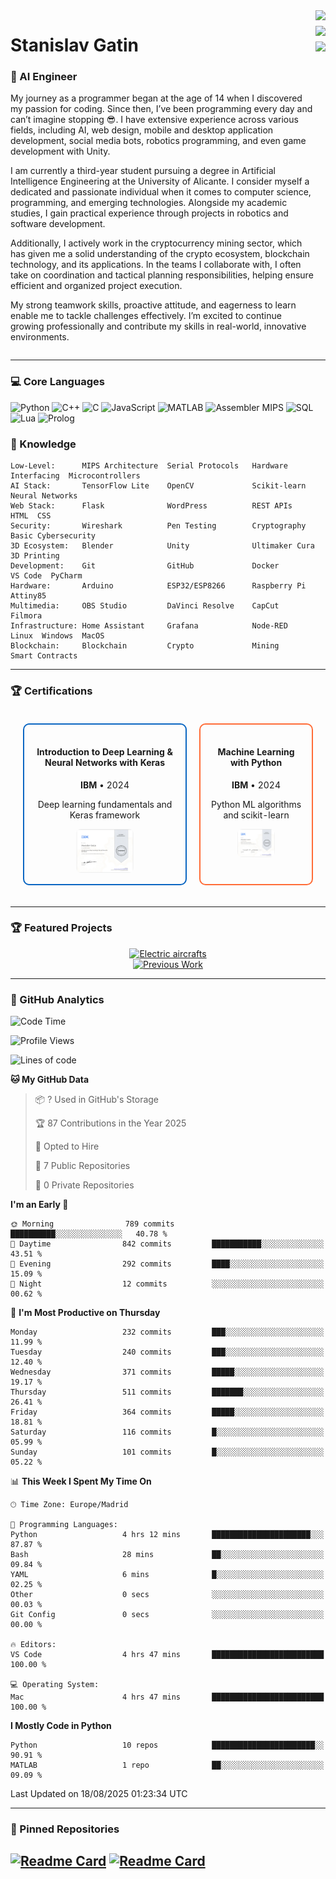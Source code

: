 <div style="display: flex; justify-content: space-between; align-items: flex-start;">
  <div>
    <h1>Stanislav Gatin</h1>
    <h3>🤖 AI Engineer</h3>
    <p>
     My journey as a programmer began at the age of 14 when I discovered my passion for coding. Since then, I’ve been programming every day and can’t imagine stopping 😎. I have extensive experience across various fields, including AI, web design, mobile and desktop application development, social media bots, robotics programming, and even game development with Unity.

I am currently a third-year student pursuing a degree in Artificial Intelligence Engineering at the University of Alicante. I consider myself a dedicated and passionate individual when it comes to computer science, programming, and emerging technologies. Alongside my academic studies, I gain practical experience through projects in robotics and software development.

Additionally, I actively work in the cryptocurrency mining sector, which has given me a solid understanding of the crypto ecosystem, blockchain technology, and its applications. In the teams I collaborate with, I often take on coordination and tactical planning responsibilities, helping ensure efficient and organized project execution.

My strong teamwork skills, proactive attitude, and eagerness to learn enable me to tackle challenges effectively. I’m excited to continue growing professionally and contribute my skills in real-world, innovative environments.
    </p>
  </div>
  <div style="display: flex; flex-direction: column; gap: 6px;">
    <a href="https://www.linkedin.com/in/stanislav-gatin/">
      <img src="https://img.shields.io/badge/LinkedIn-Connect-0A66C2?style=for-the-badge&logo=linkedin&logoColor=white" height="35">
    </a>
    <a href="https://www.youtube.com/@CodigoCreativoES">
      <img src="https://img.shields.io/badge/YouTube-Channel-FF0000?style=for-the-badge&logo=youtube&logoColor=white" height="35">
    </a>
    <a href="https://sgatin.es">
      <img src="https://img.shields.io/badge/Portfolio-Visit-FF6C37?style=for-the-badge&logo=react&logoColor=white" height="35">
    </a>
  </div>
</div>

---


### 💻 Core Languages
![Python](https://img.shields.io/badge/Python-Expert-3776AB?logo=python&logoColor=white)
![C++](https://img.shields.io/badge/C++-Expert-00599C?logo=cplusplus)
![C](https://img.shields.io/badge/C-Intermediate-A8B9CC?logo=c)
![JavaScript](https://img.shields.io/badge/JS-Intermediate-F7DF1E?logo=javascript)
![MATLAB](https://img.shields.io/badge/MATLAB-Intermediate-FC4E2A?logo=mathworks)
![Assembler MIPS](https://img.shields.io/badge/ASM%20MIPS-Basic-6E4C13)
![SQL](https://img.shields.io/badge/SQL-Intermediate-4479A1?logo=mysql)
![Lua](https://img.shields.io/badge/Lua-Intermediate-2C2D72?logo=lua)
![Prolog](https://img.shields.io/badge/Prolog-Basic-2C2D72)


### 🧠 Knowledge
```text
Low-Level:      MIPS Architecture  Serial Protocols   Hardware Interfacing  Microcontrollers
AI Stack:       TensorFlow Lite    OpenCV             Scikit-learn          Neural Networks
Web Stack:      Flask              WordPress          REST APIs             HTML  CSS
Security:       Wireshark          Pen Testing        Cryptography          Basic Cybersecurity
3D Ecosystem:   Blender            Unity              Ultimaker Cura        3D Printing
Development:    Git                GitHub             Docker                VS Code  PyCharm
Hardware:       Arduino            ESP32/ESP8266      Raspberry Pi          Attiny85
Multimedia:     OBS Studio         DaVinci Resolve    CapCut                Filmora
Infrastructure: Home Assistant     Grafana            Node-RED              Linux  Windows  MacOS
Blockchain:     Blockchain         Crypto             Mining                Smart Contracts
```
---

### 🏆 Certifications

<table style="width: 100%; border-collapse: separate; border-spacing: 20px;">
  <tr>
    <td style="border: 2px solid #0A66C2; border-radius: 10px; padding: 15px; text-align: center; vertical-align: top;">
      <h4>Introduction to Deep Learning & Neural Networks with Keras</h4>
      <p><strong>IBM</strong> • 2024</p>
      <p>Deep learning fundamentals and Keras framework</p>
      <img src="https://github.com/stas-gatin/stas-gatin/blob/main/assets/Screenshot-2024-04-04-at-11.58.30.png.webp" alt="Deep Learning Keras Certificate" style="width: 40%; max-width: 180px; border-radius: 8px;">
    </td>
    <td style="border: 2px solid #FF6C37; border-radius: 10px; padding: 15px; text-align: center; vertical-align: top;">
      <h4>Machine Learning with Python</h4>
      <p><strong>IBM</strong> • 2024</p>
      <p>Python ML algorithms and scikit-learn</p>
      <img src="https://github.com/stas-gatin/stas-gatin/blob/main/assets/Screenshot-2024-04-04-at-12.02.03.png.webp" alt="Machine Learning Certificate" style="width: 40%; max-width: 180px; border-radius: 8px;">
    </td>
  </tr>
</table>

---

### 🏆 Featured Projects

<div align="center">
  <a href="https://currentsky.es">
    <img src="https://img.shields.io/badge/🌌_CurrentSky-Electric_aircrafts-7D4698?style=for-the-badge&logo=stars" alt="Electric aircrafts">
  </a>
  <br>
  <a href="https://github.com/itprosta">
    <img src="https://img.shields.io/badge/💾_Legacy_Projects-181717?style=for-the-badge&logo=github" alt="Previous Work">
  </a>
</div>

---
### 🚀 GitHub Analytics

<!--START_SECTION:waka-->
![Code Time](http://img.shields.io/badge/Code%20Time-72%20hrs-blue)

![Profile Views](http://img.shields.io/badge/Profile%20Views-15-blue)

![Lines of code](https://img.shields.io/badge/From%20Hello%20World%20I%27ve%20Written-1.1%20million%20lines%20of%20code-blue)

**🐱 My GitHub Data** 

> 📦 ? Used in GitHub's Storage 
 > 
> 🏆 87 Contributions in the Year 2025
 > 
> 💼 Opted to Hire
 > 
> 📜 7 Public Repositories 
 > 
> 🔑 0 Private Repositories 
 > 
**I'm an Early 🐤** 

```text
🌞 Morning                789 commits         ██████████░░░░░░░░░░░░░░░   40.78 % 
🌆 Daytime                842 commits         ███████████░░░░░░░░░░░░░░   43.51 % 
🌃 Evening                292 commits         ████░░░░░░░░░░░░░░░░░░░░░   15.09 % 
🌙 Night                  12 commits          ░░░░░░░░░░░░░░░░░░░░░░░░░   00.62 % 
```
📅 **I'm Most Productive on Thursday** 

```text
Monday                   232 commits         ███░░░░░░░░░░░░░░░░░░░░░░   11.99 % 
Tuesday                  240 commits         ███░░░░░░░░░░░░░░░░░░░░░░   12.40 % 
Wednesday                371 commits         █████░░░░░░░░░░░░░░░░░░░░   19.17 % 
Thursday                 511 commits         ███████░░░░░░░░░░░░░░░░░░   26.41 % 
Friday                   364 commits         █████░░░░░░░░░░░░░░░░░░░░   18.81 % 
Saturday                 116 commits         █░░░░░░░░░░░░░░░░░░░░░░░░   05.99 % 
Sunday                   101 commits         █░░░░░░░░░░░░░░░░░░░░░░░░   05.22 % 
```


📊 **This Week I Spent My Time On** 

```text
🕑︎ Time Zone: Europe/Madrid

💬 Programming Languages: 
Python                   4 hrs 12 mins       ██████████████████████░░░   87.87 % 
Bash                     28 mins             ██░░░░░░░░░░░░░░░░░░░░░░░   09.84 % 
YAML                     6 mins              █░░░░░░░░░░░░░░░░░░░░░░░░   02.25 % 
Other                    0 secs              ░░░░░░░░░░░░░░░░░░░░░░░░░   00.03 % 
Git Config               0 secs              ░░░░░░░░░░░░░░░░░░░░░░░░░   00.00 % 

🔥 Editors: 
VS Code                  4 hrs 47 mins       █████████████████████████   100.00 % 

💻 Operating System: 
Mac                      4 hrs 47 mins       █████████████████████████   100.00 % 
```

**I Mostly Code in Python** 

```text
Python                   10 repos            ███████████████████████░░   90.91 % 
MATLAB                   1 repo              ██░░░░░░░░░░░░░░░░░░░░░░░   09.09 % 
```




 Last Updated on 18/08/2025 01:23:34 UTC
<!--END_SECTION:waka-->

---

### 📌 Pinned Repositories
[![Readme Card](https://github-readme-stats.vercel.app/api/pin/?username=stas-gatin&repo=NeuroWeave&theme=transparent)](https://github.com/stas-gatin/NeuroWeave)
[![Readme Card](https://github-readme-stats.vercel.app/api/pin/?username=stas-gatin&repo=Sistemas-Expertos&theme=transparent)](https://github.com/stas-gatin/Sistemas-Expertos)
---
